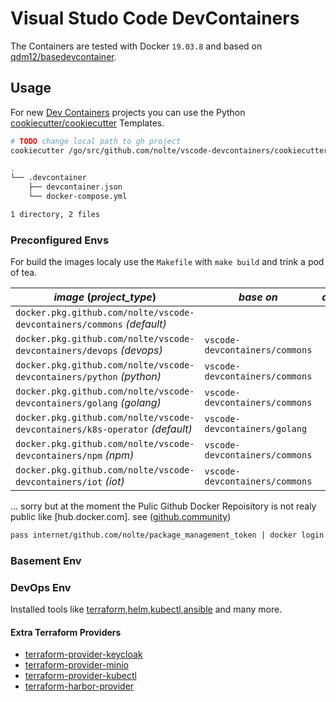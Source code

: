 # Visual Studo Code DevContainers

The Containers are tested with Docker ``19.03.8`` and based on [qdm12/basedevcontainer](https://github.com/qdm12/basedevcontainer).

## Usage

For new [Dev Containers](https://code.visualstudio.com/docs/remote/containers) projects you can use the Python [cookiecutter/cookiecutter](https://github.com/cookiecutter/cookiecutter) Templates.

```bash
# TODO change local path to gh project
cookiecutter /go/src/github.com/nolte/vscode-devcontainers/cookiecutter-project project_slug="myNextTest" project_type="devops" extra_dockerfile="n"
```

```bash
.
└── .devcontainer
    ├── devcontainer.json
    └── docker-compose.yml

1 directory, 2 files
```

### Preconfigured Envs

For build the images localy use the ``Makefile`` with ``make build`` and trink a pod of tea.

| *image* (*project_type*)                                                        | *base on*                          | *description* |
|---------------------------------------------------------------------------------|------------------------------------|---------------|
| ```docker.pkg.github.com/nolte/vscode-devcontainers/commons``` _(default)_      |                                    |               |
| ```docker.pkg.github.com/nolte/vscode-devcontainers/devops``` _(devops)_        | ```vscode-devcontainers/commons``` |               |
| ```docker.pkg.github.com/nolte/vscode-devcontainers/python``` _(python)_        | ```vscode-devcontainers/commons``` |               |
| ```docker.pkg.github.com/nolte/vscode-devcontainers/golang``` _(golang)_        | ```vscode-devcontainers/commons``` |               |
| ```docker.pkg.github.com/nolte/vscode-devcontainers/k8s-operator``` _(default)_ | ```vscode-devcontainers/golang```  |               |
| ```docker.pkg.github.com/nolte/vscode-devcontainers/npm``` _(npm)_              | ```vscode-devcontainers/commons``` |               |
| ```docker.pkg.github.com/nolte/vscode-devcontainers/iot``` _(iot)_              | ```vscode-devcontainers/commons``` |               |


... sorry but at the moment the Pulic Github Docker Repoisitory is not realy public like [hub.docker.com]. see ([github.community](https://github.community/t5/GitHub-Actions/docker-pull-from-public-GitHub-Package-Registry-fail-with-quot/td-p/32782))

```bash
pass internet/github.com/nolte/package_management_token | docker login docker.pkg.github.com --username nolte --password-stdin
```

### Basement Env

### DevOps Env

Installed tools like [terraform](),[helm](),[kubectl](),[ansible]() and many more.

#### Extra Terraform Providers

* [terraform-provider-keycloak](https://github.com/mrparkers/terraform-provider-keycloak)
* [terraform-provider-minio](https://github.com/aminueza/terraform-provider-minio)
* [terraform-provider-kubectl](https://github.com/gavinbunney/terraform-provider-kubectl)
* [terraform-harbor-provider](https://github.com/BESTSELLER/terraform-harbor-provider)
